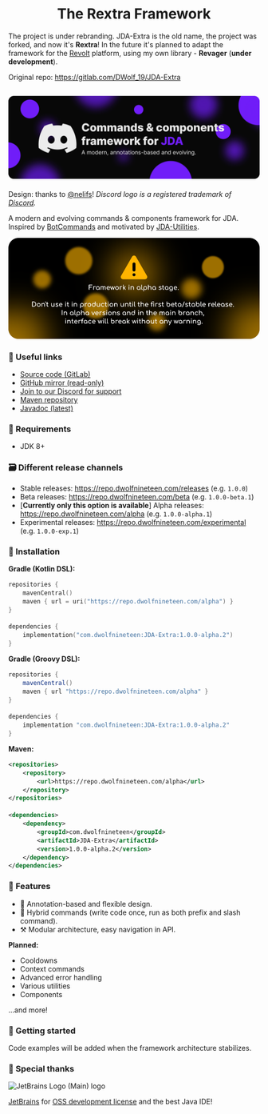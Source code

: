 <h1 align="center">The Rextra Framework</h1>

The project is under rebranding. 
JDA-Extra is the old name, the project was forked, and now it's **Rextra**!
In the future it's planned to adapt the framework for the [Revolt](https://revolt.chat/) platform, using my own library - **Revager** (**under development**).

Original repo: https://gitlab.com/DWolf_19/JDA-Extra

![JDA-Extra](assets/banner.png)
---
Design: thanks to [@nelifs](https://github.com/nelifs)! 
_Discord logo is a registered trademark of [Discord](https://discord.com/)._

A modern and evolving commands & components framework for JDA. Inspired by [BotCommands](https://github.com/freya022/BotCommands) and motivated by [JDA-Utilities](https://github.com/JDA-Applications/JDA-Utilities).

![Warning](assets/warning.png)

### 🔗 Useful links

* [Source code (GitLab)](https://gitlab.com/DWolf_19/JDA-Extra)
* [GitHub mirror (read-only)](https://github.com/DWolf-19/JDA-Extra)
* [Join to our Discord for support](https://discord.gg/QN7Ef2KGkU)
* [Maven repository](https://repo.dwolfnineteen.com/)
* [Javadoc (latest)](https://repo.dwolfnineteen.com/javadoc/alpha/com/dwolfnineteen/JDA-Extra/latest)

### 🔨 Requirements

* JDK 8+

### 🗃️ Different release channels

* Stable releases: https://repo.dwolfnineteen.com/releases (e.g. `1.0.0`)
* Beta releases: https://repo.dwolfnineteen.com/beta (e.g. `1.0.0-beta.1`)
* [**Currently only this option is available**] Alpha releases: https://repo.dwolfnineteen.com/alpha (e.g. `1.0.0-alpha.1`)
* Experimental releases: https://repo.dwolfnineteen.com/experimental (e.g. `1.0.0-exp.1`)

### 🚀 Installation

**Gradle (Kotlin DSL):**
```kotlin
repositories {
    mavenCentral()
    maven { url = uri("https://repo.dwolfnineteen.com/alpha") }
}

dependencies {
    implementation("com.dwolfnineteen:JDA-Extra:1.0.0-alpha.2")
}
```

**Gradle (Groovy DSL):**
```groovy
repositories {
    mavenCentral()
    maven { url "https://repo.dwolfnineteen.com/alpha" }
}

dependencies {
    implementation "com.dwolfnineteen:JDA-Extra:1.0.0-alpha.2"
}
```

**Maven:**
```xml
<repositories>
    <repository>
        <url>https://repo.dwolfnineteen.com/alpha</url>
    </repository>
</repositories>

<dependencies>
    <dependency>
        <groupId>com.dwolfnineteen</groupId>
        <artifactId>JDA-Extra</artifactId>
        <version>1.0.0-alpha.2</version>
    </dependency>
</dependencies>
```

### 🔑 Features

* 🚀 Annotation-based and flexible design.
* 🧬 Hybrid commands (write code once, run as both prefix and slash command).
* ⚒️ Modular architecture, easy navigation in API.

**Planned:**
* Cooldowns
* Context commands
* Advanced error handling
* Various utilities
* Components

...and more!

### 🧪 Getting started

Code examples will be added when the framework architecture stabilizes.

### 🧡 Special thanks

<img alt="JetBrains Logo (Main) logo" height="150" src="https://resources.jetbrains.com/storage/products/company/brand/logos/jb_beam.png" width="150"/>

[JetBrains](https://www.jetbrains.com/) for [OSS development license](https://www.jetbrains.com/community/opensource/#support) and the best Java IDE!
